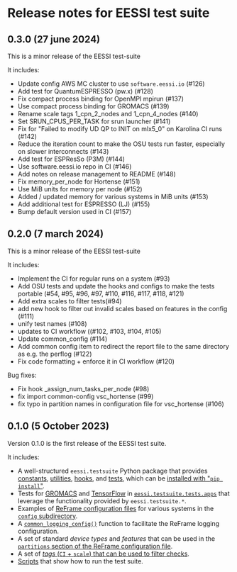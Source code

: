 # Release notes for EESSI test suite

## 0.3.0 (27 june 2024)

This is a minor release of the EESSI test-suite

It includes:

* Update config AWS MC cluster to use `software.eessi.io` (#126)
* Add test for QuantumESPRESSO (pw.x) (#128)
* Fix compact process binding for OpenMPI mpirun (#137)
* Use compact process binding for GROMACS (#139)
* Rename scale tags 1_cpn_2_nodes and 1_cpn_4_nodes (#140)
* Set SRUN_CPUS_PER_TASK for srun launcher (#141)
* Fix for "Failed to modify UD QP to INIT on mlx5_0" on Karolina CI runs (#142)
* Reduce the iteration count to make the OSU tests run faster, especially on slower interconnects (#143)
* Add test for ESPResSo (P3M) (#144)
* Use software.eessi.io repo in CI (#146)
* Add notes on release management to README (#148)
* Fix memory_per_node for Hortense (#151)
* Use MiB units for memory per node (#152)
* Added / updated memory for various systems in MiB units (#153)
* Add additional test for ESPRESSO (LJ) (#155)
* Bump default version used in CI (#157)

## 0.2.0 (7 march 2024)

This is a minor release of the EESSI test-suite

It includes:

* Implement the CI for regular runs on a system (#93)
* Add OSU tests and update the hooks and configs to make the tests portable (#54, #95, #96, #97, #110, #116, #117, #118, #121)
* Add extra scales to filter tests(#94)
* add new hook to filter out invalid scales based on features in the config (#111)
* unify test names (#108)
* updates to CI workflow ((#102, #103, #104, #105)
* Update common_config (#114)
* Add common config item to redirect the report file to the same directory as e.g. the perflog (#122)
* Fix code formatting + enforce it in CI workflow  (#120)

Bug fixes:

* Fix hook _assign_num_tasks_per_node (#98)
* fix import common-config vsc_hortense (#99)
* fix typo in partition names in configuration file for vsc_hortense (#106)


## 0.1.0 (5 October 2023)

Version 0.1.0 is the first release of the EESSI test suite.

It includes:

* A well-structured `eessi.testsuite` Python package that provides [constants](https://github.com/EESSI/test-suite/blob/main/eessi/testsuite/constants.py),
  [utilities](https://github.com/EESSI/test-suite/blob/main/eessi/testsuite/utils.py),
  [hooks](https://github.com/EESSI/test-suite/blob/main/eessi/testsuite/hooks.py),
  and [tests](https://github.com/EESSI/test-suite/blob/main/eessi/testsuite/tests/),
  which can be [installed with "`pip install`"](installation-configuration.md#pip-install).
* Tests for [GROMACS](available-tests.md#gromacs) and [TensorFlow](available-tests.md#tensorflow) in [`eessi.testsuite.tests.apps`](https://github.com/EESSI/test-suite/blob/main/eessi/testsuite/tests/apps)
  that leverage the functionality provided by `eessi.testsuite.*`.
* Examples of [ReFrame configuration files](ReFrame-configuration-file.md#reframe-config-file) for various systems in
  the [`config` subdirectory](https://github.com/EESSI/test-suite/tree/main/config).
* A [`common_logging_config()`](ReFrame-configuration-file.md#logging) function to facilitate the ReFrame logging configuration.
* A set of standard *device types* and *features* that can be used in the [`partitions` section of the ReFrame configuration file](ReFrame-configuration-file.md#partitions).
* A set of [*tags* (`CI` + `scale`) that can be used to filter checks](usage.md#filter-tag).
* [Scripts](https://github.com/EESSI/test-suite/tree/main/scripts) that show how to run the test suite.
